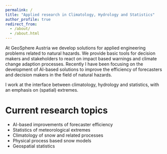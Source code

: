 ```yaml
---
permalink: /
title: "Applied research in Climatology, Hydrology and Statistics"
author_profile: true
redirect_from: 
  - /about/
  - /about.html
---
```


At GeoSphere Austria we develop solutions for applied engineering problems related to natural hazards. 
We provide basic tools for decision makers and stakeholders to react on impact based warnings and climate change adaption processes.
Recently I have been focusing on the development of AI-based solutions to improve the efficiency of forecasters and decision makers in the field of natural hazards.

I work at the interface between climatology, hydrology and statistics, with an emphasis on (spatial) extremes. 

# Current research topics
- AI-based improvements of forecaster efficiency
- Statistics of meteorological extremes
- Climatology of snow and related processes
- Physical process based snow models 
- Geospatial statistics

